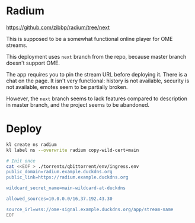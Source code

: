 
# Radium

https://github.com/zibbp/radium/tree/next

This is supposed to be a somewhat functional online player for OME streams.

This deployment uses `next` branch from the repo, because master branch doesn't support OME.

The app requires you to pin the stream URL before deploying it.
There is a chat on the page. It isn't very functional:
history is not available, security is not available, emotes seem to be partially broken.

However, the `next` branch seems to lack features
compared to description in master branch, and the project seems to be abandoned.

# Deploy

```bash
kl create ns radium
kl label ns --overwrite radium copy-wild-cert=main

# Init once
cat <<EOF > ./torrents/qbittorrent/env/ingress.env
public_domain=radium.example.duckdns.org
public_link=https://radium.example.duckdns.org

wildcard_secret_name=main-wildcard-at-duckdns

allowed_sources=10.0.0.0/16,37.192.43.30

source_irl=wss://ome-signal.example.duckdns.org/app/stream-name
EOF
```
